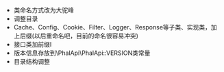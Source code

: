 * 类命名方式改为大驼峰
* 调整目录
* Cache、Config、Cookie、Filter、Logger、Response等子类、实现类，加上后缀(以后重命名吧，目前的命名很容易冲突)
* 接口类加前缀I
* 版本信息存放到\PhalApi\PhalApi::VERSION类常量
* 目录结构调整
